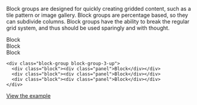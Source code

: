 Block groups are designed for quickly creating gridded content, such as a tile pattern or image gallery. Block groups are percentage based, so they can subdivide columns. Block groups have the ability to break the regular grid system, and thus should be used sparingly and with thought.

<div class="block-group block-group-3-up">
  <div class="block"><div class="panel">Block</div></div>
  <div class="block"><div class="panel">Block</div></div>
  <div class="block"><div class="panel">Block</div></div>
</div>

```
<div class="block-group block-group-3-up">
  <div class="block"><div class="panel">Block</div></div>
  <div class="block"><div class="panel">Block</div></div>
  <div class="block"><div class="panel">Block</div></div>
</div>
```

[View the example]({{relativePath}}examples/grid/#block-groups)
